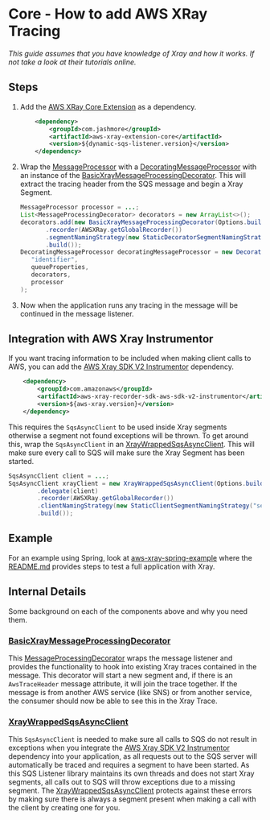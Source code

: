 # Core - How to add AWS XRay Tracing

_This guide assumes that you have knowledge of Xray and how it works. If not take a look at their tutorials online._

## Steps

1. Add the [AWS XRay Core Extension](../../../extensions/aws-xray-extension/core) as a dependency.

    ```xml
        <dependency>
            <groupId>com.jashmore</groupId>
            <artifactId>aws-xray-extension-core</artifactId>
            <version>${dynamic-sqs-listener.version}</version>
        </dependency>
    ```

1. Wrap the [MessageProcessor](../../../api/src/main/java/com/jashmore/sqs/processor/MessageProcessor.java) with a
[DecoratingMessageProcessor](../../../core/src/main/java/com/jashmore/sqs/processor/DecoratingMessageProcessor.java) with an instance of the
[BasicXrayMessageProcessingDecorator](../../../extensions/aws-xray-extension/core/src/main/java/com/jashmore/sqs/extensions/xray/decorator/BasicXrayMessageProcessingDecorator.java).
This will extract the tracing header from the SQS message and begin a Xray Segment.

    ```java
    MessageProcessor processor = ...;
    List<MessageProcessingDecorator> decorators = new ArrayList<>();
    decorators.add(new BasicXrayMessageProcessingDecorator(Options.builder()
           .recorder(AWSXRay.getGlobalRecorder())
           .segmentNamingStrategy(new StaticDecoratorSegmentNamingStrategy("service-name"))
           .build());
    DecoratingMessageProcessor decoratingMessageProcessor = new DecoratingMessageProcessor(
       "identifier",
       queueProperties,
       decorators,
       processor
    );
    ```

1. Now when the application runs any tracing in the message will be continued in the message listener.

## Integration with AWS Xray Instrumentor

If you want tracing information to be included when making client calls to AWS, you can add the
[AWS Xray SDK V2 Instrumentor](https://github.com/aws/aws-xray-sdk-java/tree/master/aws-xray-recorder-sdk-aws-sdk-v2-instrumentor) dependency.

```xml
    <dependency>
        <groupId>com.amazonaws</groupId>
        <artifactId>aws-xray-recorder-sdk-aws-sdk-v2-instrumentor</artifactId>
        <version>${aws-xray.version}</version>
    </dependency>
```

This requires the `SqsAsyncClient` to be used inside Xray segments otherwise a segment not found exceptions will be thrown. To get around this, wrap
the `SqsAsyncClient` in
an [XrayWrappedSqsAsyncClient](../../../extensions/aws-xray-extension/core/src/main/java/com/jashmore/sqs/extensions/xray/client/XrayWrappedSqsAsyncClient.java).
This will make sure every call to SQS will make sure the Xray Segment has been started.

```java
SqsAsyncClient client = ...;
SqsAsyncClient xrayClient = new XrayWrappedSqsAsyncClient(Options.builder()
        .delegate(client)
        .recorder(AWSXRay.getGlobalRecorder())
        .clientNamingStrategy(new StaticClientSegmentNamingStrategy("service-name"))
        .build());
```

## Example

For an example using Spring, look at [aws-xray-spring-example](../../../examples/aws-xray-spring-example) where the
[README.md](../../../examples/aws-xray-spring-example/README.md) provides steps to test a full application with Xray.

## Internal Details

Some background on each of the components above and why you need them.

### [BasicXrayMessageProcessingDecorator](../../../extensions/aws-xray-extension/core/src/main/java/com/jashmore/sqs/extensions/xray/decorator/BasicXrayMessageProcessingDecorator.java)

This [MessageProcessingDecorator](../../../api/src/main/java/com/jashmore/sqs/decorator/MessageProcessingDecorator.java) wraps the message listener and provides
the functionality to hook into existing Xray traces contained in the message. This decorator will start a new segment and, if there is
an `AwsTraceHeader` message attribute, it will join the trace together. If the message is from another AWS service (like SNS) or from another service, the
consumer should now be able to see this in the Xray Trace.

### [XrayWrappedSqsAsyncClient](../../../extensions/aws-xray-extension/core/src/main/java/com/jashmore/sqs/extensions/xray/client/XrayWrappedSqsAsyncClient.java)

This `SqsAsyncClient` is needed to make sure all calls to SQS do not result in exceptions when you integrate the
[AWS Xray SDK V2 Instrumentor](https://github.com/aws/aws-xray-sdk-java/tree/master/aws-xray-recorder-sdk-aws-sdk-v2-instrumentor) dependency into your
application, as all requests out to the SQS server will automatically be traced and requires a segment to have been started. As this SQS Listener library
maintains its own threads and does not start Xray segments, all calls out to SQS will throw exceptions due to a missing segment.
The [XrayWrappedSqsAsyncClient](../../../extensions/aws-xray-extension/core/src/main/java/com/jashmore/sqs/extensions/xray/client/XrayWrappedSqsAsyncClient.java)
protects against these errors by making sure there is always a segment present when making a call with the client by creating one for you.
